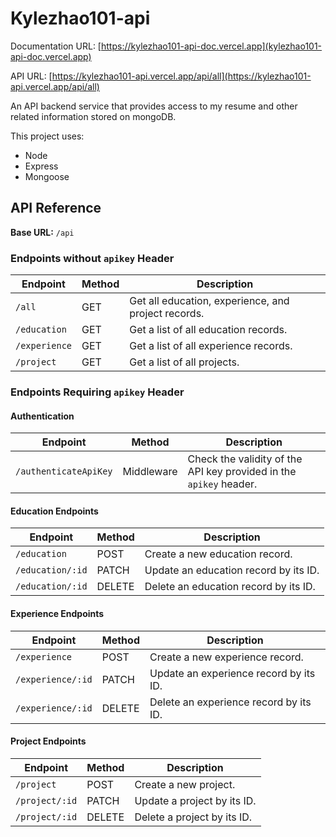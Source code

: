 
# Kylezhao101-api
Documentation URL: [https://kylezhao101-api-doc.vercel.app](kylezhao101-api-doc.vercel.app)

API URL: [https://kylezhao101-api.vercel.app/api/all](https://kylezhao101-api.vercel.app/api/all)

An API backend service that provides access to my resume and other related information stored on mongoDB.

This project uses:

- Node
- Express
- Mongoose



## API Reference

**Base URL:** `/api`

### Endpoints without `apikey` Header

| Endpoint            | Method | Description                                    |
| ------------------- | ------ | ---------------------------------------------- |
| `/all`              | GET    | Get all education, experience, and project records. |
| `/education`        | GET    | Get a list of all education records.           |
| `/experience`       | GET    | Get a list of all experience records.          |
| `/project`          | GET    | Get a list of all projects.                    |

### Endpoints Requiring `apikey` Header

#### Authentication

| Endpoint            | Method | Description                                    |
| ------------------- | ------ | ---------------------------------------------- |
| `/authenticateApiKey` | Middleware | Check the validity of the API key provided in the `apikey` header. |

#### Education Endpoints

| Endpoint            | Method | Description                                    |
| ------------------- | ------ | ---------------------------------------------- |
| `/education`        | POST   | Create a new education record.                 |
| `/education/:id`    | PATCH  | Update an education record by its ID.          |
| `/education/:id`    | DELETE | Delete an education record by its ID.          |

#### Experience Endpoints

| Endpoint            | Method | Description                                    |
| ------------------- | ------ | ---------------------------------------------- |
| `/experience`       | POST   | Create a new experience record.                |
| `/experience/:id`   | PATCH  | Update an experience record by its ID.         |
| `/experience/:id`   | DELETE | Delete an experience record by its ID.         |

#### Project Endpoints

| Endpoint            | Method | Description                                    |
| ------------------- | ------ | ---------------------------------------------- |
| `/project`          | POST   | Create a new project.                          |
| `/project/:id`      | PATCH  | Update a project by its ID.                   |
| `/project/:id`      | DELETE | Delete a project by its ID.  
